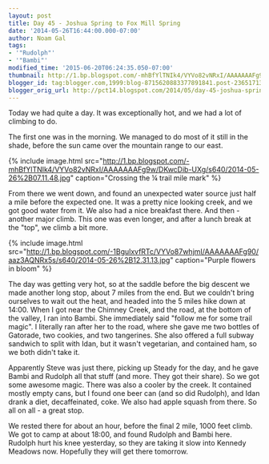 ```yaml
---
layout: post
title: Day 45 - Joshua Spring to Fox Mill Spring
date: '2014-05-26T16:44:00.000-07:00'
author: Noam Gal
tags:
- '"Rudolph"'
- '"Bambi"'
modified_time: '2015-06-20T06:24:35.050-07:00'
thumbnail: http://1.bp.blogspot.com/-mhBfYlTNIk4/VYVo82vNRxI/AAAAAAAFg9w/DKwcDib-UXg/s72-c/2014-05-26%2B07.11.48.jpg
blogger_id: tag:blogger.com,1999:blog-8715620883377891841.post-2365171377285340558
blogger_orig_url: http://pct14.blogspot.com/2014/05/day-45-joshua-spring-to-fox-mill-spring.html
---
```


Today we had quite a day. It was exceptionally hot, and we had a lot of climbing to do.

The first one was in the morning. We managed to do most of it still in the shade, before the sun came over the mountain range to our east.

{% include image.html src="http://1.bp.blogspot.com/-mhBfYlTNIk4/VYVo82vNRxI/AAAAAAAFg9w/DKwcDib-UXg/s640/2014-05-26%2B07.11.48.jpg" caption="Crossing the ¼ trail mile mark" %}

From there we went down, and found an unexpected water source just half a mile before the expected one. It was a pretty nice looking creek, and we got good water from it. We also had a nice breakfast there. And then - another major climb. This one was even longer, and after a lunch break at the "top", we climb a bit more.

{% include image.html src="http://1.bp.blogspot.com/-1BgulxvfRTc/VYVo87whjmI/AAAAAAAFg90/aaz3AQNRx5s/s640/2014-05-26%2B12.31.13.jpg" caption="Purple flowers in bloom" %}

The day was getting very hot, so at the saddle before the big descent we made another long stop, about 7 miles from the end. But we couldn't bring ourselves to wait out the heat, and headed into the 5 miles hike down at 14:00. When I got near the Chimney Creek, and the road, at the bottom of the valley, I ran into Bambi. She immediately said "follow me for some trail magic". I literally ran after her to the road, where she gave me two bottles of Gatorade, two cookies, and two tangerines. She also offered a full subway sandwich to split with Idan, but it wasn't vegetarian, and contained ham, so we both didn't take it.

Apparently Steve was just there, picking up Steady for the day, and he gave Bambi and Rudolph all that stuff (and more. They got their share). So we got some awesome magic. There was also a cooler by the creek. It contained mostly empty cans, but I found one beer can (and so did Rudolph), and Idan drank a diet, decaffeinated, coke. We also had apple squash from there. So all on all - a great stop.

We rested there for about an hour, before the final 2 mile, 1000 feet climb. We got to camp at about 18:00, and found Rudolph and Bambi here. Rudolph hurt his knee yesterday, so they are taking it slow into Kennedy Meadows now. Hopefully they will get there tomorrow.
